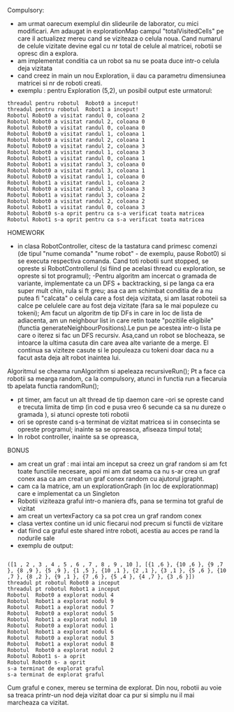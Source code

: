 Compulsory:
- am urmat oarecum exemplul din slideurile
de laborator, cu mici modificari. Am adaugat in explorationMap
campul "totalVisitedCells" pe care il actualizez
mereu cand se viziteaza o celula noua. Cand numarul de celule vizitate
devine egal cu nr total de celule al matricei, robotii se opresc din a explora.
- am implementat conditia ca un robot sa nu se poata duce intr-o celula deja vizitata
- cand creez in main un nou Exploration, ii dau ca parametru
dimensiunea matricei si nr de roboti creati.
- exemplu : pentru Exploration (5,2), un posibil output este urmatorul:
```
threadul pentru robotul  Robot0 a inceput!
threadul pentru robotul  Robot1 a inceput!
Robotul Robot0 a visitat randul 0, coloana 2
Robotul Robot0 a visitat randul 2, coloana 0
Robotul Robot0 a visitat randul 0, coloana 0
Robotul Robot0 a visitat randul 1, coloana 1
Robotul Robot0 a visitat randul 2, coloana 1
Robotul Robot0 a visitat randul 2, coloana 3
Robotul Robot0 a visitat randul 1, coloana 3
Robotul Robot1 a visitat randul 0, coloana 1
Robotul Robot1 a visitat randul 3, coloana 0
Robotul Robot0 a visitat randul 3, coloana 1
Robotul Robot0 a visitat randul 1, coloana 0
Robotul Robot1 a visitat randul 1, coloana 2
Robotul Robot0 a visitat randul 3, coloana 3
Robotul Robot1 a visitat randul 3, coloana 2
Robotul Robot0 a visitat randul 2, coloana 2
Robotul Robot1 a visitat randul 0, coloana 3
Robotul Robot0 s-a oprit pentru ca s-a verificat toata matricea
Robotul Robot1 s-a oprit pentru ca s-a verificat toata matricea
```

HOMEWORK
- in clasa RobotController, citesc de la tastatura cand primesc comenzi
(de tipul "nume comanda" "nume robot" - de exemplu, pause Robot0) si se executa
respectiva comanda. Cand toti robotii sunt stopped, se opreste si RobotControllerul
  (si fiind pe acelasi thread cu exploration, se opreste si tot programul);
-Pentru algoritm am incercat o gramada de variante, implementate ca un DFS + backtracking,
si pe langa ca era super mult chin, rula si ft greu; asa ca am schimbat conditia de a nu putea fi "calcata"
o celula care a fost deja vizitata, si am lasat roboteii sa calce pe celulele care au fost deja vizitate (fara sa le mai populeze cu tokeni);
Am facut un algoritm de tip DFs in care in loc de lista de adiacenta, am un neighbour list in care retin toate
"pozitiile eligibile" (functia generateNeighbourPositions).Le pun pe acestea intr-o lista
pe care o iterez si fac un DFS recursiv. Asa,cand un robot se blocheaza, se intoarce la ultima casuta din care avea alte variante de a merge.
El continua sa viziteze casute si le populeaza cu tokeni doar daca nu a facut asta deja alt robot inaintea lui.

Algoritmul se cheama runAlgorithm si apeleaza recursiveRun(); Pt a face ca robotii sa mearga random,
ca la compulsory, atunci in functia run a fiecaruia tb apelata functia randomRun();

- pt timer, am facut un alt thread de tip daemon care
  -ori se opreste cand e trecuta limita de timp (in cod e pusa vreo 6 secunde ca sa nu dureze o gramada ),
si atunci opreste toti robotii
- ori se opreste cand s-a terminat de vizitat matricea si in consecinta se opreste programul; inainte sa se opreasca,
afiseaza timpul total;
- In robot controller, inainte sa se opreasca,

BONUS
- am creat un graf : mai intai am inceput sa creez un graf random si am fct toate functiile necesare,
apoi mi am dat seama ca nu s-ar crea un graf conex asa ca am creat un graf conex random cu ajutorul jgrapht.
- cam ca la matrice, am un explorationGraph (in loc de explorationmap) care e implementat ca un Singleton
- Robotii viziteaza graful intr-o maniera dfs, pana se termina tot graful de vizitat
- am creat un vertexFactory ca sa pot crea un graf random conex
- clasa vertex contine un id unic fiecarui nod precum si functii de vizitare
- dat fiind ca graful este shared intre roboti, acestia au acces pe rand la nodurile sale
- exemplu de output:
```agsl

([1 , 2 , 3 , 4 , 5 , 6 , 7 , 8 , 9 , 10 ], [{1 ,6 }, {10 ,6 }, {9 ,7 }, {8 ,9 }, {5 ,9 }, {1 ,5 }, {10 ,1 }, {2 ,1 }, {3 ,1 }, {5 ,6 }, {10 ,7 }, {8 ,2 }, {9 ,1 }, {7 ,6 }, {5 ,4 }, {4 ,7 }, {3 ,6 }])
threadul pt robotul Robot0 a inceput
threadul pt robotul Robot1 a inceput
Robotul  Robot0 a explorat nodul 4
Robotul  Robot1 a explorat nodul 9
Robotul  Robot1 a explorat nodul 7
Robotul  Robot0 a explorat nodul 5
Robotul  Robot1 a explorat nodul 10
Robotul  Robot0 a explorat nodul 1
Robotul  Robot1 a explorat nodul 6
Robotul  Robot0 a explorat nodul 3
Robotul  Robot1 a explorat nodul 8
Robotul  Robot0 a explorat nodul 2
Robotul Robot1 s- a oprit
Robotul Robot0 s- a oprit
s-a terminat de explorat graful
s-a terminat de explorat graful
```
Cum graful e conex, mereu se termina de explorat. Din nou, robotii au voie sa treaca printr-un nod deja vizitat 
doar ca pur si simplu nu il mai marcheaza ca vizitat.
